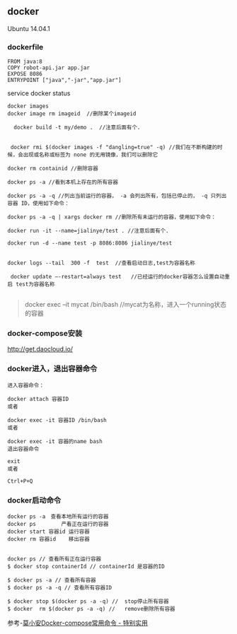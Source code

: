 ## docker

Ubuntu 14.04.1

### dockerfile

```
FROM java:8
COPY robot-api.jar app.jar
EXPOSE 8086
ENTRYPOINT ["java","-jar","app.jar"]
```



service  docker status



```
docker images 
docker image rm imageid  //删除某个imageid

  docker build -t my/demo .  //注意后面有个.


 docker rmi $(docker images -f "dangling=true" -q) //我们在不断构建的时候，会出现或名称或标签为 none 的无用镜像，我们可以删除它

docker rm containid //删除容器

docker ps -a //看到本机上存在的所有容器
 
docker ps -a -q //列出当前运行的容器， -a 会列出所有，包括已停止的， -q 只列出容器 ID，使用如下命令：

docker ps -a -q | xargs docker rm //删除所有未运行的容器，使用如下命令：
 
docker run -it --name=jialinye/test . //注意后面有个.
 
docker run -d --name test -p 8086:8086 jialinye/test


docker logs --tail  300 -f  test  //查看启动日志,test为容器名称

 docker update –-restart=always test   //已经运行的docker容器怎么设置自动重启 test为容器名称
 
```





> docker exec –it mycat /bin/bash  //mycat为名称，进入一个running状态的容器



### docker-compose安装

http://get.daocloud.io/   





### docker进入，退出容器命令

```
进入容器命令：

docker attach 容器ID
或者

docker exec -it 容器ID /bin/bash 
或者

docker exec -it 容器的name bash
退出容器命令

exit
或者

Ctrl+P+Q
```



### docker启动命令

```
docker ps -a　查看本地所有运行的容器
docker ps        产看正在运行的容器
docker start 容器id 运行容器
docker rm 容器id    移出容器


docker ps // 查看所有正在运行容器
$ docker stop containerId // containerId 是容器的ID

$ docker ps -a // 查看所有容器
$ docker ps -a -q // 查看所有容器ID

$ docker stop $(docker ps -a -q) //  stop停止所有容器
$ docker  rm $(docker ps -a -q) //   remove删除所有容器
```



参考-[莫小安Docker-compose常用命令 - 特别实用](https://www.cnblogs.com/moxiaoan/p/9299404.html)